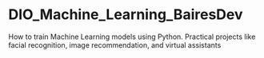 # DIO_Machine_Learning_BairesDev
How to train Machine Learning models using Python. Practical projects like facial recognition, image recommendation, and virtual assistants
